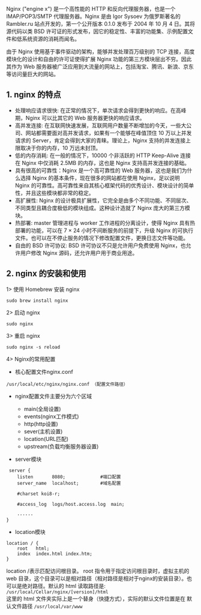 Nginx ("engine x") 是一个高性能的 HTTP 和反向代理服务器，也是一个 IMAP/POP3/SMTP 代理服务器。Nginx 是由 Igor Sysoev 为俄罗斯著名的 Rambler.ru 站点开发的，第一个公开版本 0.1.0 发布于 2004 年 10 月 4 日。其将源代码以类 BSD 许可证的形式发布，因它的稳定性、丰富的功能集、示例配置文件和低系统资源的消耗而闻名。<br>

由于 Nginx 使用基于事件驱动的架构，能够并发处理百万级别的 TCP 连接，高度模块化的设计和自由的许可证使得扩展 Nginx 功能的第三方模块层出不穷。因此其作为 Web 服务器被广泛应用到大流量的网站上，包括淘宝、腾讯、新浪、京东等访问量巨大的网站。<br>

## 1. nginx 的特点

- 处理响应请求很快: 在正常的情况下，单次请求会得到更快的响应。在高峰期，Nginx 可以比其它的 Web 服务器更快的响应请求。
- 高并发连接: 在互联网快速发展，互联网用户数量不断增加的今天，一些大公司、网站都需要面对高并发请求，如果有一个能够在峰值顶住 10 万以上并发请求的 Server，肯定会得到大家的青睐。理论上，Nginx 支持的并发连接上限取决于你的内存，10 万远未封顶。
- 低的内存消耗: 在一般的情况下，10000 个非活跃的 HTTP Keep-Alive 连接在 Nginx 中仅消耗 2.5MB 的内存，这也是 Nginx 支持高并发连接的基础。
- 具有很高的可靠性：Nginx 是一个高可靠性的 Web 服务器，这也是我们为什么选择 Nginx 的基本条件，现在很多的网站都在使用 Nginx，足以说明 Nginx 的可靠性。高可靠性来自其核心框架代码的优秀设计、模块设计的简单性，并且这些模块都非常的稳定。
- 高扩展性: Nginx 的设计极具扩展性，它完全是由多个不同功能、不同层次、不同类型且耦合度极低的模块组成。这种设计造就了 Nginx 庞大的第三方模块。
- 热部署: master 管理进程与 worker 工作进程的分离设计，使得 Nginx 具有热部署的功能，可以在 7 × 24 小时不间断服务的前提下，升级 Nginx 的可执行文件。也可以在不停止服务的情况下修改配置文件，更换日志文件等功能。
- 自由的 BSD 许可协议: BSD 许可协议不只是允许用户免费使用 Nginx，也允许用户修改 Nginx 源码，还允许用户用于商业用途。


## 2. nginx 的安装和使用

1> 使用 Homebrew 安装 nginx

```
sudo brew install nginx
```

2> 启动 nginx

```
sudo nginx
```

3> 重启 nginx

```
sudo nginx -s reload
```

4> Nginx的常用配置
- 核心配置文件nginx.conf
```
/usr/local/etc/nginx/nginx.conf （配置文件路径）
```
- nginx配置文件主要分为六个区域
    - main(全局设置)
    - events(nginx工作模式)
    - http(http设置)
    - sever(主机设置)
    - location(URL匹配)
    - upstream(负载均衡服务器设置)

- server模块
```
 server {
    listen       8080;             #端口配置
    server_name  localhost;        #域名配置

    #charset koi8-r;

    #access_log  logs/host.access.log  main;

    ······
}
```
- location模块
```
location / {    
    root   html;
    index  index.html index.htm;
}
```

location /表示匹配访问根目录。
root 指令用于指定访问根目录时，虚拟主机的 web 目录，这个目录可以是相对路径（相对路径是相对于nginx的安装目录）。也可以是绝对路径。默认的 html 读取路径是:<br>
  `/usr/local/Cellar/nginx/[version]/html`<br>
这里的 html 文件夹实际上是一个替身（快捷方式），实际的默认文件位置是在
默认文件路径 `/usr/local/var/www `

